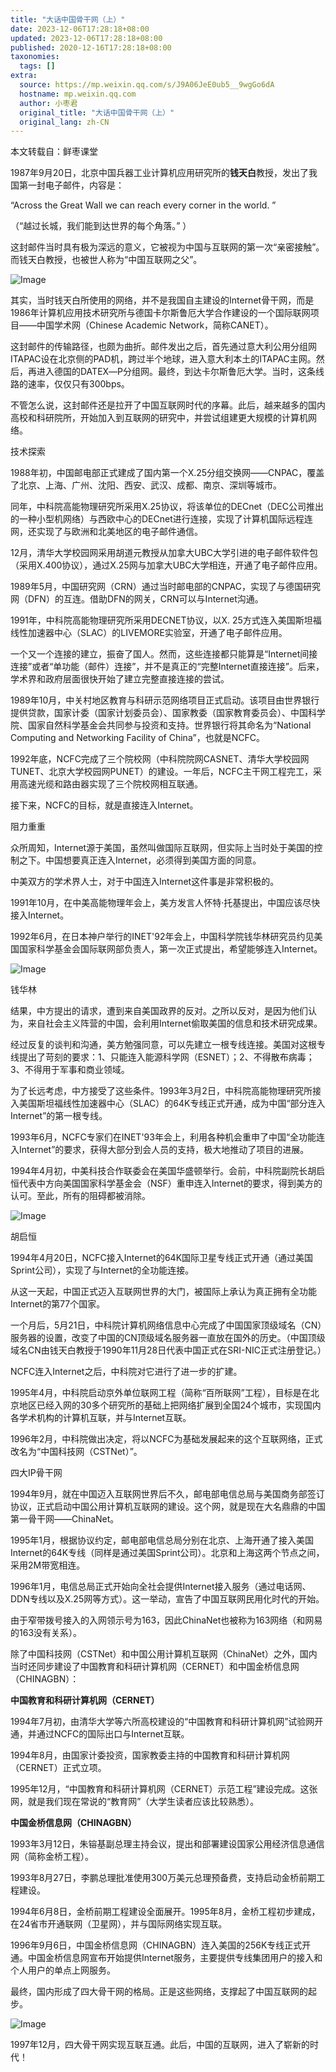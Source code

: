 ```yaml
---
title: "大话中国骨干网（上）"
date: 2023-12-06T17:28:18+08:00
updated: 2023-12-06T17:28:18+08:00
published: 2020-12-16T17:28:18+08:00
taxonomies:
  tags: []
extra:
  source: https://mp.weixin.qq.com/s/J9A06JeE0ub5__9wgGo6dA
  hostname: mp.weixin.qq.com
  author: 小枣君
  original_title: "大话中国骨干网（上）"
  original_lang: zh-CN
---
```


本文转载自：鲜枣课堂

1987年9月20日，北京中国兵器工业计算机应用研究所的**钱天白**教授，发出了我国第一封电子邮件，内容是：

“Across the Great Wall we can reach every corner in the world. ”

（“越过长城，我们能到达世界的每个角落。” ）

这封邮件当时具有极为深远的意义，它被视为中国与互联网的第一次“亲密接触”。而钱天白教授，也被世人称为“中国互联网之父”。

![Image](640.jpeg)

其实，当时钱天白所使用的网络，并不是我国自主建设的Internet骨干网，而是1986年计算机应用技术研究所与德国卡尔斯鲁厄大学合作建设的一个国际联网项目——中国学术网（Chinese Academic Network，简称CANET）。

这封邮件的传输路径，也颇为曲折。邮件发出之后，首先通过意大利公用分组网ITAPAC设在北京侧的PAD机，跨过半个地球，进入意大利本土的ITAPAC主网。然后，再进入德国的DATEX―P分组网。最终，到达卡尔斯鲁厄大学。当时，这条线路的速率，仅仅只有300bps。

不管怎么说，这封邮件还是拉开了中国互联网时代的序幕。此后，越来越多的国内高校和科研院所，开始加入到互联网的研究中，并尝试组建更大规模的计算机网络。

技术探索

1988年初，中国邮电部正式建成了国内第一个X.25分组交换网——CNPAC，覆盖了北京、上海、广州、沈阳、西安、武汉、成都、南京、深圳等城市。

同年，中科院高能物理研究所采用X.25协议，将该单位的DECnet（DEC公司推出的一种小型机网络）与西欧中心的DECnet进行连接，实现了计算机国际远程连网，还实现了与欧洲和北美地区的电子邮件通信。

12月，清华大学校园网采用胡道元教授从加拿大UBC大学引进的电子邮件软件包（采用X.400协议），通过X.25网与加拿大UBC大学相连，开通了电子邮件应用。

1989年5月，中国研究网（CRN）通过当时邮电部的CNPAC，实现了与德国研究网（DFN）的互连。借助DFN的网关，CRN可以与Internet沟通。

1991年，中科院高能物理研究所采用DECNET协议，以X. 25方式连入美国斯坦福线性加速器中心（SLAC）的LIVEMORE实验室，开通了电子邮件应用。

一个又一个连接的建立，振奋了国人。然而，这些连接都只能算是“Internet间接连接”或者“单功能（邮件）连接”，并不是真正的“完整Internet直接连接”。后来，学术界和政府层面很快开始了建立完整直接连接的尝试。

1989年10月，中关村地区教育与科研示范网络项目正式启动。该项目由世界银行提供贷款，国家计委（国家计划委员会）、国家教委（国家教育委员会）、中国科学院、国家自然科学基金会共同参与投资和支持。世界银行将其命名为“National Computing and Networking Facility of China”，也就是NCFC。

1992年底，NCFC完成了三个院校网（中科院院网CASNET、清华大学校园网TUNET、北京大学校园网PUNET）的建设。一年后，NCFC主干网工程完工，采用高速光缆和路由器实现了三个院校网相互联通。

接下来，NCFC的目标，就是直接连入Internet。

阻力重重

众所周知，Internet源于美国，虽然叫做国际互联网，但实际上当时处于美国的控制之下。中国想要真正连入Internet，必须得到美国方面的同意。

中美双方的学术界人士，对于中国连入Internet这件事是非常积极的。

1991年10月，在中美高能物理年会上，美方发言人怀特·托基提出，中国应该尽快接入Internet。

1992年6月，在日本神户举行的INET'92年会上，中国科学院钱华林研究员约见美国国家科学基金会国际联网部负责人，第一次正式提出，希望能够连入Internet。

![Image](640.1.jpeg)

钱华林

结果，中方提出的请求，遭到来自美国政界的反对。之所以反对，是因为他们认为，来自社会主义阵营的中国，会利用Internet偷取美国的信息和技术研究成果。

经过反复的谈判和沟通，美方勉强同意，可以先建立一根专线连接。美国对这根专线提出了苛刻的要求：1、只能连入能源科学网（ESNET）；2、不得散布病毒；3、不得用于军事和商业领域。

为了长远考虑，中方接受了这些条件。1993年3月2日，中科院高能物理研究所接入美国斯坦福线性加速器中心（SLAC）的64K专线正式开通，成为中国“部分连入Internet”的第一根专线。

1993年6月，NCFC专家们在INET'93年会上，利用各种机会重申了中国“全功能连入Internet”的要求，获得大部分到会人员的支持，极大地推动了项目的进展。

1994年4月初，中美科技合作联委会在美国华盛顿举行。会前，中科院副院长胡启恒代表中方向美国国家科学基金会（NSF）重申连入Internet的要求，得到美方的认可。至此，所有的阻碍都被消除。

![Image](640.2.jpeg)

胡启恒

1994年4月20日，NCFC接入Internet的64K国际卫星专线正式开通（通过美国Sprint公司），实现了与Internet的全功能连接。

从这一天起，中国正式迈入互联网世界的大门，被国际上承认为真正拥有全功能Internet的第77个国家。

一个月后，5月21日，中科院计算机网络信息中心完成了中国国家顶级域名（CN）服务器的设置，改变了中国的CN顶级域名服务器一直放在国外的历史。（中国顶级域名CN由钱天白教授于1990年11月28日代表中国正式在SRI-NIC正式注册登记。）

NCFC连入Internet之后，中科院对它进行了进一步的扩建。

1995年4月，中科院启动京外单位联网工程（简称“百所联网”工程），目标是在北京地区已经入网的30多个研究所的基础上把网络扩展到全国24个城市，实现国内各学术机构的计算机互联，并与Internet互联。

1996年2月，中科院做出决定，将以NCFC为基础发展起来的这个互联网络，正式改名为“中国科技网（CSTNet）”。

四大IP骨干网

1994年9月，就在中国迈入互联网世界后不久，邮电部电信总局与美国商务部签订协议，正式启动中国公用计算机互联网的建设。这个网，就是现在大名鼎鼎的中国第一骨干网——ChinaNet。

1995年1月，根据协议约定，邮电部电信总局分别在北京、上海开通了接入美国Internet的64K专线（同样是通过美国Sprint公司）。北京和上海这两个节点之间，采用2M带宽相连。

1996年1月，电信总局正式开始向全社会提供Internet接入服务（通过电话网、DDN专线以及X.25网等方式）。这一举动，宣告了中国互联网民用化时代的开始。

由于窄带拨号接入的入网领示号为163，因此ChinaNet也被称为163网络（和网易的163没有关系）。

除了中国科技网（CSTNet）和中国公用计算机互联网（ChinaNet）之外，国内当时还同步建设了中国教育和科研计算机网（CERNET）和中国金桥信息网（CHINAGBN）：

**中国教育和科研计算机网（CERNET）**

1994年7月初，由清华大学等六所高校建设的“中国教育和科研计算机网”试验网开通，并通过NCFC的国际出口与Internet互联。

1994年8月，由国家计委投资，国家教委主持的中国教育和科研计算机网（CERNET）正式立项。

1995年12月，“中国教育和科研计算机网（CERNET）示范工程”建设完成。这张网，就是我们现在常说的“教育网”（大学生读者应该比较熟悉）。

**中国金桥信息网（CHINAGBN）**

1993年3月12日，朱镕基副总理主持会议，提出和部署建设国家公用经济信息通信网（简称金桥工程）。

1993年8月27日，李鹏总理批准使用300万美元总理预备费，支持启动金桥前期工程建设。

1994年6月8日，金桥前期工程建设全面展开。1995年8月，金桥工程初步建成，在24省市开通联网（卫星网），并与国际网络实现互联。

1996年9月6日，中国金桥信息网（CHINAGBN）连入美国的256K专线正式开通。中国金桥信息网宣布开始提供Internet服务，主要提供专线集团用户的接入和个人用户的单点上网服务。

最终，国内形成了四大骨干网的格局。正是这些网络，支撑起了中国互联网的起步。

![Image](640.3.png)

1997年12月，四大骨干网实现互联互通。此后，中国的互联网，进入了崭新的时代！
